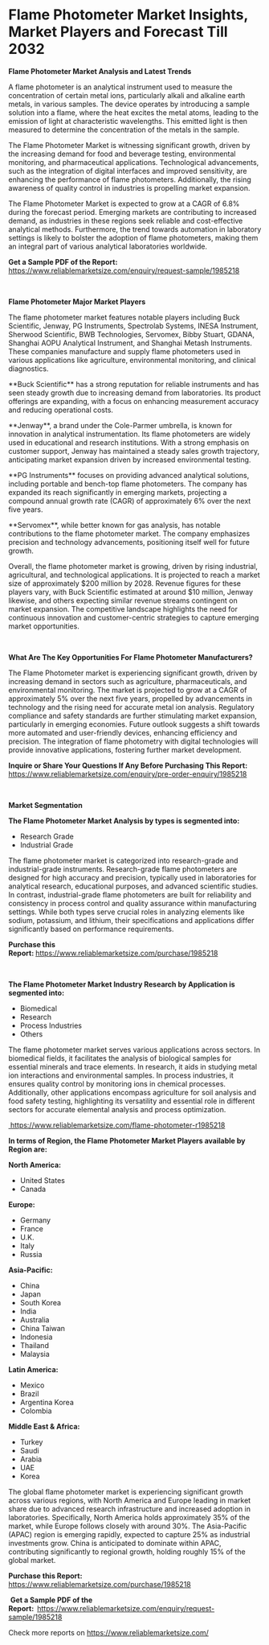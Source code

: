 <p><h1>Flame Photometer Market Insights, Market Players and Forecast Till 2032</h1></p><p><strong>Flame Photometer Market Analysis and Latest Trends</strong></p>
<p><p>A flame photometer is an analytical instrument used to measure the concentration of certain metal ions, particularly alkali and alkaline earth metals, in various samples. The device operates by introducing a sample solution into a flame, where the heat excites the metal atoms, leading to the emission of light at characteristic wavelengths. This emitted light is then measured to determine the concentration of the metals in the sample.</p><p>The Flame Photometer Market is witnessing significant growth, driven by the increasing demand for food and beverage testing, environmental monitoring, and pharmaceutical applications. Technological advancements, such as the integration of digital interfaces and improved sensitivity, are enhancing the performance of flame photometers. Additionally, the rising awareness of quality control in industries is propelling market expansion. </p><p>The Flame Photometer Market is expected to grow at a CAGR of 6.8% during the forecast period. Emerging markets are contributing to increased demand, as industries in these regions seek reliable and cost-effective analytical methods. Furthermore, the trend towards automation in laboratory settings is likely to bolster the adoption of flame photometers, making them an integral part of various analytical laboratories worldwide.</p></p>
<p><strong>Get a Sample PDF of the Report:&nbsp;</strong> <a href="https://www.reliablemarketsize.com/enquiry/request-sample/1985218?utm_campaign=1103&utm_medium=2&utm_source=Github&utm_content=ia&utm_term=19022025&utm_id=flame-photometer">https://www.reliablemarketsize.com/enquiry/request-sample/1985218</a></p>
<p>&nbsp;</p>
<p><strong>Flame Photometer Major Market Players</strong></p>
<p><p>The flame photometer market features notable players including Buck Scientific, Jenway, PG Instruments, Spectrolab Systems, INESA Instrument, Sherwood Scientific, BWB Technologies, Servomex, Bibby Stuart, GDANA, Shanghai AOPU Analytical Instrument, and Shanghai Metash Instruments. These companies manufacture and supply flame photometers used in various applications like agriculture, environmental monitoring, and clinical diagnostics.</p><p>**Buck Scientific** has a strong reputation for reliable instruments and has seen steady growth due to increasing demand from laboratories. Its product offerings are expanding, with a focus on enhancing measurement accuracy and reducing operational costs.</p><p>**Jenway**, a brand under the Cole-Parmer umbrella, is known for innovation in analytical instrumentation. Its flame photometers are widely used in educational and research institutions. With a strong emphasis on customer support, Jenway has maintained a steady sales growth trajectory, anticipating market expansion driven by increased environmental testing.</p><p>**PG Instruments** focuses on providing advanced analytical solutions, including portable and bench-top flame photometers. The company has expanded its reach significantly in emerging markets, projecting a compound annual growth rate (CAGR) of approximately 6% over the next five years.</p><p>**Servomex**, while better known for gas analysis, has notable contributions to the flame photometer market. The company emphasizes precision and technology advancements, positioning itself well for future growth.</p><p>Overall, the flame photometer market is growing, driven by rising industrial, agricultural, and technological applications. It is projected to reach a market size of approximately $200 million by 2028. Revenue figures for these players vary, with Buck Scientific estimated at around $10 million, Jenway likewise, and others expecting similar revenue streams contingent on market expansion. The competitive landscape highlights the need for continuous innovation and customer-centric strategies to capture emerging market opportunities.</p></p>
<p>&nbsp;</p>
<p><strong>What Are The Key Opportunities For Flame Photometer Manufacturers?</strong></p>
<p><p>The Flame Photometer market is experiencing significant growth, driven by increasing demand in sectors such as agriculture, pharmaceuticals, and environmental monitoring. The market is projected to grow at a CAGR of approximately 5% over the next five years, propelled by advancements in technology and the rising need for accurate metal ion analysis. Regulatory compliance and safety standards are further stimulating market expansion, particularly in emerging economies. Future outlook suggests a shift towards more automated and user-friendly devices, enhancing efficiency and precision. The integration of flame photometry with digital technologies will provide innovative applications, fostering further market development.</p></p>
<p><strong>Inquire or Share Your Questions If Any Before Purchasing This Report:</strong> <a href="https://www.reliablemarketsize.com/enquiry/pre-order-enquiry/1985218?utm_campaign=1103&utm_medium=2&utm_source=Github&utm_content=ia&utm_term=19022025&utm_id=flame-photometer">https://www.reliablemarketsize.com/enquiry/pre-order-enquiry/1985218</a></p>
<p>&nbsp;</p>
<p><strong>Market Segmentation</strong></p>
<p><strong>The Flame Photometer Market Analysis by types is segmented into:</strong></p>
<p><ul><li>Research Grade</li><li>Industrial Grade</li></ul></p>
<p><p>The flame photometer market is categorized into research-grade and industrial-grade instruments. Research-grade flame photometers are designed for high accuracy and precision, typically used in laboratories for analytical research, educational purposes, and advanced scientific studies. In contrast, industrial-grade flame photometers are built for reliability and consistency in process control and quality assurance within manufacturing settings. While both types serve crucial roles in analyzing elements like sodium, potassium, and lithium, their specifications and applications differ significantly based on performance requirements.</p></p>
<p><strong>Purchase this Report:&nbsp;</strong><a href="https://www.reliablemarketsize.com/purchase/1985218?utm_campaign=1103&utm_medium=2&utm_source=Github&utm_content=ia&utm_term=19022025&utm_id=flame-photometer">https://www.reliablemarketsize.com/purchase/1985218</a></p>
<p>&nbsp;</p>
<p><strong>The Flame Photometer Market Industry Research by Application is segmented into:</strong></p>
<p><ul><li>Biomedical</li><li>Research</li><li>Process Industries</li><li>Others</li></ul></p>
<p><p>The flame photometer market serves various applications across sectors. In biomedical fields, it facilitates the analysis of biological samples for essential minerals and trace elements. In research, it aids in studying metal ion interactions and environmental samples. In process industries, it ensures quality control by monitoring ions in chemical processes. Additionally, other applications encompass agriculture for soil analysis and food safety testing, highlighting its versatility and essential role in different sectors for accurate elemental analysis and process optimization.</p></p>
<p><a href="https://www.reliablemarketsize.com/flame-photometer-r1985218?utm_campaign=1103&utm_medium=2&utm_source=Github&utm_content=ia&utm_term=19022025&utm_id=flame-photometer">&nbsp;https://www.reliablemarketsize.com/flame-photometer-r1985218</a></p>
<p><strong>In terms of Region, the Flame Photometer Market Players available by Region are:</strong></p>
<p>
    <p> <strong> North America: </strong>
        <ul>
            <li>United States</li>
            <li>Canada</li>
        </ul>
        </p> 
    <p> <strong> Europe: </strong>
        <ul>
            <li>Germany</li>
            <li>France</li>
            <li>U.K.</li>
            <li>Italy</li>
            <li>Russia</li>
        </ul>
        </p> 
    <p> <strong> Asia-Pacific: </strong>
        <ul>
            <li>China</li>
            <li>Japan</li>
            <li>South Korea</li>
            <li>India</li>
            <li>Australia</li>
            <li>China Taiwan</li>
            <li>Indonesia</li>
            <li>Thailand</li>
            <li>Malaysia</li>
        </ul>
        </p> 
    <p> <strong> Latin America: </strong>
        <ul>
            <li>Mexico</li>
            <li>Brazil</li>
            <li>Argentina Korea</li>
            <li>Colombia</li>
        </ul>
        </p> 
    <p> <strong> Middle East & Africa: </strong>
        <ul>
            <li>Turkey</li>
            <li>Saudi</li>
            <li>Arabia</li>
            <li>UAE</li>
            <li>Korea</li>
        </ul>
    </p>
    </p>
<p><p>The global flame photometer market is experiencing significant growth across various regions, with North America and Europe leading in market share due to advanced research infrastructure and increased adoption in laboratories. Specifically, North America holds approximately 35% of the market, while Europe follows closely with around 30%. The Asia-Pacific (APAC) region is emerging rapidly, expected to capture 25% as industrial investments grow. China is anticipated to dominate within APAC, contributing significantly to regional growth, holding roughly 15% of the global market.</p></p>
<p><strong>Purchase this Report: </strong><a href="https://www.reliablemarketsize.com/purchase/1985218?utm_campaign=1103&utm_medium=2&utm_source=Github&utm_content=ia&utm_term=19022025&utm_id=flame-photometer">https://www.reliablemarketsize.com/purchase/1985218</a></p>
<p>&nbsp;<strong>Get a Sample PDF of the Report:&nbsp;&nbsp;</strong><a href="https://www.reliablemarketsize.com/enquiry/request-sample/1985218?utm_campaign=1103&utm_medium=2&utm_source=Github&utm_content=ia&utm_term=19022025&utm_id=flame-photometer">https://www.reliablemarketsize.com/enquiry/request-sample/1985218</a></p>
<p><strong></strong></p>
<p>Check more reports on <a href="https://www.reliablemarketsize.com/?utm_campaign=1103&utm_medium=2&utm_source=Github&utm_content=ia&utm_term=19022025&utm_id=flame-photometer">https://www.reliablemarketsize.com/</a></p>